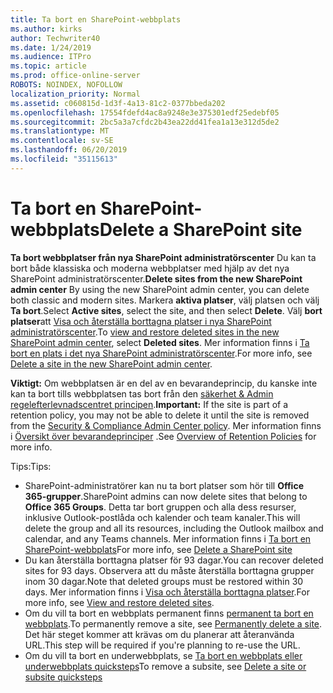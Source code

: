 ```yaml
---
title: Ta bort en SharePoint-webbplats
ms.author: kirks
author: Techwriter40
ms.date: 1/24/2019
ms.audience: ITPro
ms.topic: article
ms.prod: office-online-server
ROBOTS: NOINDEX, NOFOLLOW
localization_priority: Normal
ms.assetid: c060815d-1d3f-4a13-81c2-0377bbeda202
ms.openlocfilehash: 17554fdefd4ac8a9248e3e375301edf25edebf05
ms.sourcegitcommit: 2bc5a3a7cfdc2b43ea22dd41fea1a13e312d5de2
ms.translationtype: MT
ms.contentlocale: sv-SE
ms.lasthandoff: 06/20/2019
ms.locfileid: "35115613"
---
```

# <a name="delete-a-sharepoint-site"></a><span data-ttu-id="28bd0-102">Ta bort en SharePoint-webbplats</span><span class="sxs-lookup"><span data-stu-id="28bd0-102">Delete a SharePoint site</span></span>
<span data-ttu-id="28bd0-103">**Ta bort webbplatser från nya SharePoint administratörscenter** Du kan ta bort både klassiska och moderna webbplatser med hjälp av det nya SharePoint administratörscenter.</span><span class="sxs-lookup"><span data-stu-id="28bd0-103">**Delete sites from the new SharePoint admin center** By using the new SharePoint admin center, you can delete both classic and modern sites.</span></span> <span data-ttu-id="28bd0-104">Markera **aktiva platser**, välj platsen och välj **Ta bort**.</span><span class="sxs-lookup"><span data-stu-id="28bd0-104">Select **Active sites**, select the site, and then select **Delete**.</span></span> <span data-ttu-id="28bd0-105">Välj **bort platser**att [Visa och återställa borttagna platser i nya SharePoint administratörscenter](https://docs.microsoft.com/sharepoint/view-and-restore-deleted-sites-in-new-admin-center).</span><span class="sxs-lookup"><span data-stu-id="28bd0-105">To [view and restore deleted sites in the new SharePoint admin center](https://docs.microsoft.com/sharepoint/view-and-restore-deleted-sites-in-new-admin-center), select **Deleted sites**.</span></span> <span data-ttu-id="28bd0-106">Mer information finns i [Ta bort en plats i det nya SharePoint administratörscenter](https://docs.microsoft.com/sharepoint/delete-site-collection#delete-a-site-in-the-new-sharepoint-admin-center).</span><span class="sxs-lookup"><span data-stu-id="28bd0-106">For more info, see [Delete a site in the new SharePoint admin center](https://docs.microsoft.com/sharepoint/delete-site-collection#delete-a-site-in-the-new-sharepoint-admin-center).</span></span>

<span data-ttu-id="28bd0-107">**Viktigt:** Om webbplatsen är en del av en bevarandeprincip, du kanske inte kan ta bort tills webbplatsen tas bort från den [säkerhet &amp; Admin regelefterlevnadscentret principen](https://protection.office.com/?rfr=AdminCenter#/homepage).</span><span class="sxs-lookup"><span data-stu-id="28bd0-107">**Important:** If the site is part of a retention policy, you may not be able to delete it until the site is removed from the [Security &amp; Compliance Admin Center policy](https://protection.office.com/?rfr=AdminCenter#/homepage).</span></span> <span data-ttu-id="28bd0-108">Mer information finns i [Översikt över bevarandeprinciper](https://docs.microsoft.com/office365/securitycompliance/retention-policies#content-in-onedrive-accounts-and-sharepoint-sites) .</span><span class="sxs-lookup"><span data-stu-id="28bd0-108">See [Overview of Retention Policies](https://docs.microsoft.com/office365/securitycompliance/retention-policies#content-in-onedrive-accounts-and-sharepoint-sites) for more info.</span></span> 

<span data-ttu-id="28bd0-109">Tips:</span><span class="sxs-lookup"><span data-stu-id="28bd0-109">Tips:</span></span>
- <span data-ttu-id="28bd0-110">SharePoint-administratörer kan nu ta bort platser som hör till **Office 365-grupper**.</span><span class="sxs-lookup"><span data-stu-id="28bd0-110">SharePoint admins can now delete sites that belong to **Office 365 Groups**.</span></span> <span data-ttu-id="28bd0-111">Detta tar bort gruppen och alla dess resurser, inklusive Outlook-postlåda och kalender och team kanaler.</span><span class="sxs-lookup"><span data-stu-id="28bd0-111">This will delete the group and all its resources, including the Outlook mailbox and calendar, and any Teams channels.</span></span> <span data-ttu-id="28bd0-112">Mer information finns i [Ta bort en SharePoint-webbplats](https://docs.microsoft.com/sharepoint/manage-sites-in-new-admin-center#delete-a-site)</span><span class="sxs-lookup"><span data-stu-id="28bd0-112">For more info, see [Delete a SharePoint site](https://docs.microsoft.com/sharepoint/manage-sites-in-new-admin-center#delete-a-site)</span></span>
- <span data-ttu-id="28bd0-113">Du kan återställa borttagna platser för 93 dagar.</span><span class="sxs-lookup"><span data-stu-id="28bd0-113">You can recover deleted sites for 93 days.</span></span> <span data-ttu-id="28bd0-114">Observera att du måste återställa borttagna grupper inom 30 dagar.</span><span class="sxs-lookup"><span data-stu-id="28bd0-114">Note that deleted groups must be restored within 30 days.</span></span> <span data-ttu-id="28bd0-115">Mer information finns i [Visa och återställa borttagna platser](https://docs.microsoft.com/sharepoint/view-and-restore-deleted-sites-in-new-admin-center).</span><span class="sxs-lookup"><span data-stu-id="28bd0-115">For more info, see [View and restore deleted sites](https://docs.microsoft.com/sharepoint/view-and-restore-deleted-sites-in-new-admin-center).</span></span>
- <span data-ttu-id="28bd0-116">Om du vill ta bort en webbplats permanent finns [permanent ta bort en webbplats](https://docs.microsoft.com/sharepoint/delete-site-collection#permanently-delete-a-site).</span><span class="sxs-lookup"><span data-stu-id="28bd0-116">To permanently remove a site, see [Permanently delete a site](https://docs.microsoft.com/sharepoint/delete-site-collection#permanently-delete-a-site).</span></span> <span data-ttu-id="28bd0-117">Det här steget kommer att krävas om du planerar att återanvända URL.</span><span class="sxs-lookup"><span data-stu-id="28bd0-117">This step will be required if you're planning to re-use the URL.</span></span> 
- <span data-ttu-id="28bd0-118">Om du vill ta bort en underwebbplats, se [Ta bort en webbplats eller underwebbplats quicksteps](https://support.office.com/article/Delete-a-SharePoint-site-or-subsite-bc37b743-0cef-475e-9a8c-8fc4d40179fb#__bkmkshortcut)</span><span class="sxs-lookup"><span data-stu-id="28bd0-118">To remove a subsite, see [Delete a site or subsite quicksteps](https://support.office.com/article/Delete-a-SharePoint-site-or-subsite-bc37b743-0cef-475e-9a8c-8fc4d40179fb#__bkmkshortcut)</span></span>
